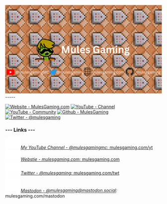 <img src="/My Youtube Banner.png">
-----

[![Website - MulesGaming.com](https://img.shields.io/badge/Website-MulesGaming.com-2ea44f)](https://www.mulesgaming.com)
[![YouTube - Channel](https://img.shields.io/badge/YouTube-Channel-CC0000?logo=youtube)](https://www.mulesgaming.com/yt)
[![YouTube - Community](https://img.shields.io/badge/YouTube-Community-CC0000?logo=youtube)](https://www.mulesgaming.com/community)
[![Github - MulesGaming](https://img.shields.io/badge/Github-MulesGaming-383734?logo=github)](https://github.com/MulesGaming)
[![Twitter - @mulesgaming](https://img.shields.io/badge/Twitter-%40mulesgaming-yellow?logo=twitter)](https://twitter.com/mulesgaming)

### --- Links ---  
<a href="https://www.mulesgaming.com/yt"><img src="/img/yt_icon_mono_dark.png" width=50>*My YouTube Channel - @mulesgamingmc*: mulesgaming.com/yt</a>  
<a href="https://www.mulesgaming.com/"><img src="/img/yt_icon_mono_dark.png" width=50>*Webstie - mulesgaming.com:* mulesgaming.com</a>  
<a href="https://www.mulesgaming.com/twt"><img src="/img/twitter_logo.png" width=50>*Twitter - @mulesgaming:* mulesgaming.com/twt</a>   
<a href="https://www.mulesgaming.com/mastodon"><img src="/img/mastodon_logo.svg" width=50>*Mastodon - @mulesgaming@mastodon.social:* mulesgaming.com/mastodon</a>

<!---
MulesGaming/MulesGaming is a unique repository because its `README.md` (this file) appears on your GitHub profile.
--->
